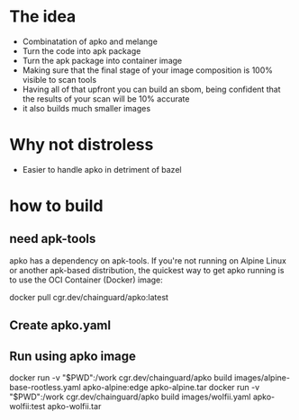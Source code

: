# The idea
- Combinatation of apko and melange
- Turn the code into apk package
- Turn the apk package into container image
- Making sure that the final stage of your image composition is 100% visible to scan tools
- Having all of that upfront you can build an sbom, being confident that the results of your scan will be 10% accurate
- it also builds much smaller images

# Why not distroless 
- Easier to handle apko in detriment of bazel
# how to build

## need apk-tools
apko has a dependency on apk-tools. If you're not running on Alpine Linux or another apk-based distribution, the quickest way to get apko running is to use the OCI Container (Docker) image:

docker pull cgr.dev/chainguard/apko:latest


## Create apko.yaml

## Run using apko image
docker run -v "$PWD":/work cgr.dev/chainguard/apko build images/alpine-base-rootless.yaml apko-alpine:edge apko-alpine.tar
docker run -v "$PWD":/work cgr.dev/chainguard/apko build images/wolfii.yaml apko-wolfii:test apko-wolfii.tar